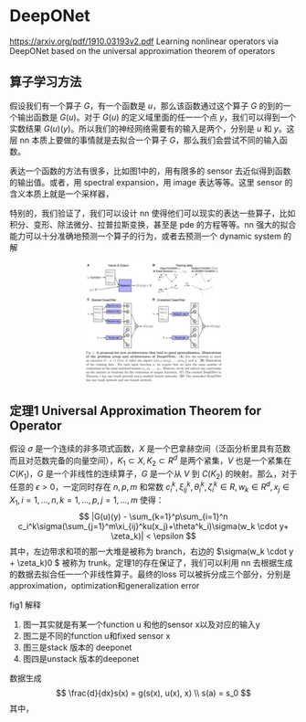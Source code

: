# DeepONet

https://arxiv.org/pdf/1910.03193v2.pdf
Learning nonlinear operators via DeepONet based on the universal approximation theorem of operators


## 算子学习方法
假设我们有一个算子 $G$，有一个函数是 $u$，那么该函数通过这个算子 $G$ 的到的一个输出函数是 $G(u)$。对于 $G(u)$ 的定义域里面的任一一个点 $y$，我们可以得到一个实数结果 $G(u)(y)$。所以我们的神经网络需要有的输入是两个，分别是 $u$ 和 $y$。这层 nn 本质上要做的事情就是去拟合一个算子 $G$，那么我们会尝试不同的输入函数。

表达一个函数的方法有很多，比如图1中的，用有限多的 sensor 去近似得到函数的输出值。或者，用 spectral expansion，用 image 表达等等。这里 sensor 的含义本质上就是一个采样器，

特别的，我们验证了，我们可以设计 nn 使得他们可以现实的表达一些算子，比如 积分、变形、除法微分、拉普拉斯变换，甚至是 pde 的方程等等。nn 强大的拟合能力可以十分准确地预测一个算子的行为，或者去预测一个 dynamic system 的解

<div align=center><img src="../Files/deeponet1.jpg" width=50%></div>

## 定理1 Universal Approximation Theorem for Operator
假设 $\sigma$ 是一个连续的非多项式函数，$X$ 是一个巴拿赫空间（泛函分析里具有范数而且对范数完备的向量空间），$K_1\subset X, K_2\subset R^d$ 是两个紧集，$V$ 也是一个紧集在 $C(K_1)$，$G$ 是一个非线性的连续算子，$G$ 是一个从 $V$ 到 $C(K_2)$ 的映射。那么，对于任意的 $\epsilon > 0$，一定同时存在 $n, p, m$ 和常数 $c_i^k,\xi_{ij}^k,\theta_i^k,\zeta_i^k\in R,w_k\in R^d,x_j\in X_1,i=1,...,n,k=1,...,p,j=1,...,m$ 使得：
$$
|G(u)(y) - \sum_{k=1}^p\sum_{i=1}^n c_i^k\sigma(\sum_{j=1}^m\xi_{ij}^ku(x_j)+\theta^k_i)\sigma(w_k \cdot y+ \zeta_k)| < \epsilon
$$
其中，左边带求和项的那一大堆是被称为 branch，右边的 $\sigma(w_k \cdot y + \zeta_k)0 $ 被称为 trunk。定理1的存在保证了，我们可以利用 nn 去根据生成的数据去拟合任一一个非线性算子。最终的loss 可以被拆分成三个部分，分别是 approximation，optimization和generalization error

fig1 解释
1. 图一其实就是有某一个function u 和他的sensor x以及对应的输入y
2. 图二是不同的function u和fixed sensor x
3. 图三是stack 版本的 deeponet
4. 图四是unstack 版本的deeponet

数据生成
$$
\frac{d}{dx}s(x) = g(s(x), u(x), x) \\
s(a) = s_0
$$
其中，
##


